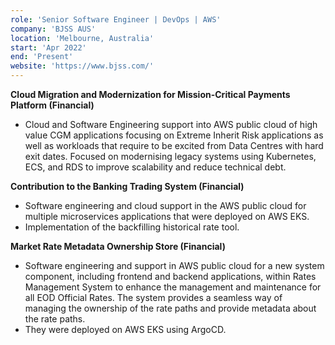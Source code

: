 ```yaml
---
role: 'Senior Software Engineer | DevOps | AWS'
company: 'BJSS AUS'
location: 'Melbourne, Australia'
start: 'Apr 2022'
end: 'Present'
website: 'https://www.bjss.com/'
---
```


**Cloud Migration and Modernization for Mission-Critical Payments Platform (Financial)​**

- Cloud and Software Engineering support into AWS public cloud of high value CGM applications focusing on Extreme Inherit Risk applications as well as workloads that require to be excited from Data Centres with hard exit dates. Focused on modernising legacy systems using Kubernetes, ECS, and RDS to improve scalability and reduce technical debt. ​

**Contribution to the Banking Trading System (Financial)​**

- Software engineering and cloud support in the AWS public cloud for multiple microservices applications that were deployed on AWS EKS.
- Implementation of the backfilling historical rate tool.​

**Market Rate Metadata Ownership Store (Financial)​**

- Software engineering and support in AWS public cloud for a new system component, including frontend and backend applications, within Rates Management System to enhance the management and maintenance for all EOD Official Rates. The system provides a seamless way of managing the ownership of the rate paths and provide metadata about the rate paths.
- They were deployed on AWS EKS using ArgoCD.
